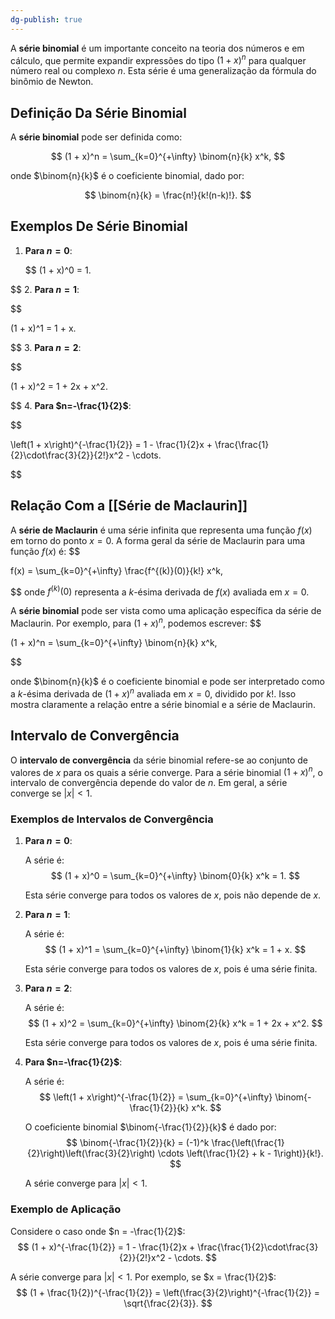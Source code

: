 ```yaml
---
dg-publish: true
---
```

A **série binomial** é um importante conceito na teoria dos números e em cálculo, que permite expandir expressões do tipo $(1 + x)^n$ para qualquer número real ou complexo $n$. Esta série é uma generalização da fórmula do binômio de Newton.

## Definição Da Série Binomial

A **série binomial** pode ser definida como:

$$
(1 + x)^n = \sum_{k=0}^{+\infty} \binom{n}{k} x^k,
$$

onde $\binom{n}{k}$ é o coeficiente binomial, dado por:

$$
\binom{n}{k} = \frac{n!}{k!(n-k)!}.
$$

## Exemplos De Série Binomial

1. **Para $n=0$**:

   $$
   (1 + x)^0 = 1.


$$
2. **Para $n=1$**:

   
$$

   (1 + x)^1 = 1 + x.

$$
3. **Para $n=2$**:

   
$$

   (1 + x)^2 = 1 + 2x + x^2.

$$
4. **Para $n=-\frac{1}{2}$**:

   
$$

   \left(1 + x\right)^{-\frac{1}{2}} = 1 - \frac{1}{2}x + \frac{\frac{1}{2}\cdot\frac{3}{2}}{2!}x^2 - \cdots.

$$

## Relação Com a [[Série de Maclaurin]]

A **série de Maclaurin** é uma série infinita que representa uma função $f(x)$ em torno do ponto $x=0$. A forma geral da série de Maclaurin para uma função $f(x)$ é:
$$

f(x) = \sum_{k=0}^{+\infty} \frac{f^{(k)}(0)}{k!} x^k,

$$
onde $f^{(k)}(0)$ representa a $k$-ésima derivada de $f(x)$ avaliada em $x=0$.

A **série binomial** pode ser vista como uma aplicação específica da série de Maclaurin. Por exemplo, para $(1 + x)^n$, podemos escrever:
$$

(1 + x)^n = \sum_{k=0}^{+\infty} \binom{n}{k} x^k,

$$

onde $\binom{n}{k}$ é o coeficiente binomial e pode ser interpretado como a $k$-ésima derivada de $(1+x)^n$ avaliada em $x=0$, dividido por $k!$. Isso mostra claramente a relação entre a série binomial e a série de Maclaurin.

## Intervalo de Convergência


O **intervalo de convergência** da série binomial refere-se ao conjunto de valores de $x$ para os quais a série converge. Para a série binomial $(1 + x)^n$, o intervalo de convergência depende do valor de $n$. Em geral, a série converge se $|x| < 1$.

### Exemplos de Intervalos de Convergência

1. **Para $n=0$**:

   A série é:
   $$
   (1 + x)^0 = \sum_{k=0}^{+\infty} \binom{0}{k} x^k = 1.
   $$

   Esta série converge para todos os valores de $x$, pois não depende de $x$.

2. **Para $n=1$**:

   A série é:
   $$
   (1 + x)^1 = \sum_{k=0}^{+\infty} \binom{1}{k} x^k = 1 + x.
   $$

   Esta série converge para todos os valores de $x$, pois é uma série finita.

3. **Para $n=2$**:

   A série é:
   $$
   (1 + x)^2 = \sum_{k=0}^{+\infty} \binom{2}{k} x^k = 1 + 2x + x^2.
   $$

   Esta série converge para todos os valores de $x$, pois é uma série finita.

4. **Para $n=-\frac{1}{2}$**:

   A série é:
   $$
   \left(1 + x\right)^{-\frac{1}{2}} = \sum_{k=0}^{+\infty} \binom{-\frac{1}{2}}{k} x^k.
   $$

   O coeficiente binomial $\binom{-\frac{1}{2}}{k}$ é dado por:
   $$
   \binom{-\frac{1}{2}}{k} = (-1)^k \frac{\left(\frac{1}{2}\right)\left(\frac{3}{2}\right) \cdots \left(\frac{1}{2} + k - 1\right)}{k!}.
   $$

   A série converge para $|x| < 1$.

### Exemplo de Aplicação

Considere o caso onde $n = -\frac{1}{2}$:
$$
(1 + x)^{-\frac{1}{2}} = 1 - \frac{1}{2}x + \frac{\frac{1}{2}\cdot\frac{3}{2}}{2!}x^2 - \cdots.
$$

A série converge para $|x| < 1$. Por exemplo, se $x = \frac{1}{2}$:
$$
(1 + \frac{1}{2})^{-\frac{1}{2}} = \left(\frac{3}{2}\right)^{-\frac{1}{2}} = \sqrt{\frac{2}{3}}.
$$
